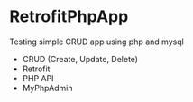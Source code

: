 # RetrofitPhpApp
Testing simple CRUD app using php and mysql

- CRUD (Create, Update, Delete)
- Retrofit
- PHP API
- MyPhpAdmin
